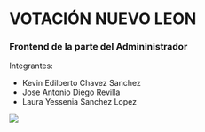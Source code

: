 # VOTACIÓN NUEVO LEON
### Frontend de la parte del Admininistrador

Integrantes:
- Kevin Edilberto Chavez Sanchez
- Jose Antonio Diego Revilla
- Laura Yessenia Sanchez Lopez

![](https://media.discordapp.net/attachments/825115444800258088/1060953429637337220/image.png)
